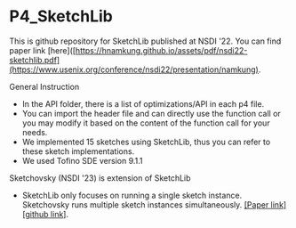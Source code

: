# P4_SketchLib

This is github repository for SketchLib published at NSDI '22. You can find paper link [here]([https://hnamkung.github.io/assets/pdf/nsdi22-sketchlib.pdf](https://www.usenix.org/conference/nsdi22/presentation/namkung).


General Instruction
- In the API folder, there is a list of optimizations/API in each p4 file.
- You can import the header file and can directly use the function call or you may modify it based on the content of the function call for your needs.
- We implemented 15 sketches using SketchLib, thus you can refer to these sketch implementations.
- We used Tofino SDE version 9.1.1

Sketchovsky (NSDI '23) is extension of SketchLib
- SketchLib only focuses on running a single sketch instance. Sketchovsky runs multiple sketch instances simultaneously. [[Paper link]](https://www.usenix.org/conference/nsdi23/presentation/namkung) [[github link]](https://github.com/sketchovsky).
